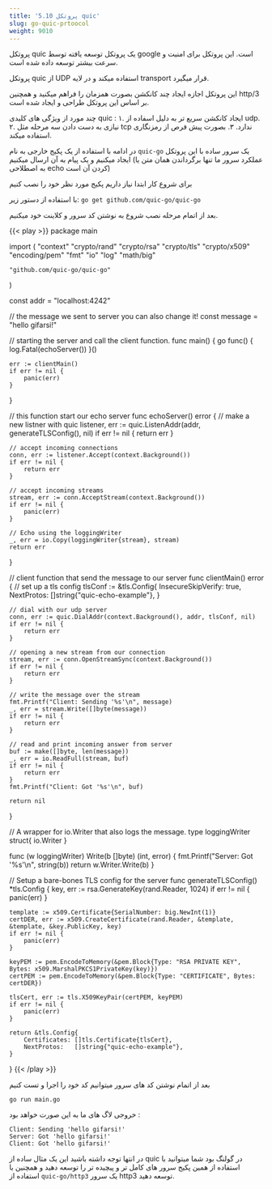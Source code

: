 ```yaml
---
title: '5.10 پروتکل quic'
slug: go-quic-prtoocol
weight: 9010
---
```


پروتکل quic یک پروتکل توسعه یافته توسط google است. این پروتکل برای امنیت و سرعت بیشتر توسعه داده شده است.

پروتکل quic از UDP استفاده میکند و در لایه transport قرار میگیرد.

این پروتکل اجازه ایجاد چند کانکشن بصورت همزمان را فراهم میکنید و همچنین http/3 بر اساس این پروتکل طراحی و ایجاد شده است.

چند مورد از ویژگی های کلیدی quic :
۱. ایجاد کانکشن سریع تر به دلیل اسفاده از udp.
۲. نیازی به دست دادن سه مرحله مثل tcp ندارد.
۳. بصورت پیش فرص از رمزنگاری استفاده میکند.

در ادامه با استفاده از یک پکیج خارجی به نام `quic-go` یک سرور ساده با این پروتکل ایجاد میکنیم و یک پیام به آن ارسال میکنیم (عملکرد سرور ما تنها برگرداندن همان متن یا به اصطلاحی echo کردن آن است)

برای شروع کار ابتدا نیاز داریم پکیج مورد نظر خود را نصب کنیم

با استفاده از دستور زیر:
`
go get github.com/quic-go/quic-go
`

بعد از اتمام مرحله نصب شروع به نوشتن کد سرور و کلاینت خود میکنیم.

{{< play >}}
package main

import (
	"context"
	"crypto/rand"
	"crypto/rsa"
	"crypto/tls"
	"crypto/x509"
	"encoding/pem"
	"fmt"
	"io"
	"log"
	"math/big"

	"github.com/quic-go/quic-go"
)

const addr = "localhost:4242"

// the message we sent to server you can also change it!
const message = "hello gifarsi!"

// starting the server and call the client function.
func main() {
	go func() { log.Fatal(echoServer()) }()

	err := clientMain()
	if err != nil {
		panic(err)
	}
}

// this function start our echo server
func echoServer() error {
	// make a new listner with quic
	listener, err := quic.ListenAddr(addr, generateTLSConfig(), nil)
	if err != nil {
		return err
	}

	// accept incoming connections
	conn, err := listener.Accept(context.Background())
	if err != nil {
		return err
	}

	// accept incoming streams
	stream, err := conn.AcceptStream(context.Background())
	if err != nil {
		panic(err)
	}

	// Echo using the loggingWriter
	_, err = io.Copy(loggingWriter{stream}, stream)
	return err
}

// client function that send the message to our server
func clientMain() error {
	// set up a tls config
	tlsConf := &tls.Config{
		InsecureSkipVerify: true,
		NextProtos:         []string{"quic-echo-example"},
	}

	// dial with our udp server
	conn, err := quic.DialAddr(context.Background(), addr, tlsConf, nil)
	if err != nil {
		return err
	}

	// opening a new stream from our connection
	stream, err := conn.OpenStreamSync(context.Background())
	if err != nil {
		return err
	}

	// write the message over the stream
	fmt.Printf("Client: Sending '%s'\n", message)
	_, err = stream.Write([]byte(message))
	if err != nil {
		return err
	}

	// read and print incoming answer from server
	buf := make([]byte, len(message))
	_, err = io.ReadFull(stream, buf)
	if err != nil {
		return err
	}
	fmt.Printf("Client: Got '%s'\n", buf)

	return nil
}

// A wrapper for io.Writer that also logs the message.
type loggingWriter struct{ io.Writer }

func (w loggingWriter) Write(b []byte) (int, error) {
	fmt.Printf("Server: Got '%s'\n", string(b))
	return w.Writer.Write(b)
}

// Setup a bare-bones TLS config for the server
func generateTLSConfig() *tls.Config {
	key, err := rsa.GenerateKey(rand.Reader, 1024)
	if err != nil {
		panic(err)
	}

	template := x509.Certificate{SerialNumber: big.NewInt(1)}
	certDER, err := x509.CreateCertificate(rand.Reader, &template, &template, &key.PublicKey, key)
	if err != nil {
		panic(err)
	}

	keyPEM := pem.EncodeToMemory(&pem.Block{Type: "RSA PRIVATE KEY", Bytes: x509.MarshalPKCS1PrivateKey(key)})
	certPEM := pem.EncodeToMemory(&pem.Block{Type: "CERTIFICATE", Bytes: certDER})

	tlsCert, err := tls.X509KeyPair(certPEM, keyPEM)
	if err != nil {
		panic(err)
	}

	return &tls.Config{
		Certificates: []tls.Certificate{tlsCert},
		NextProtos:   []string{"quic-echo-example"},
	}
}
{{< /play >}}

بعد از اتمام نوشتن کد های سرور میتوانیم کد خود را اجرا و تست کنیم

`go run main.go`

خروجی لاگ های ما به این صورت خواهد بود :

```
Client: Sending 'hello gifarsi!'
Server: Got 'hello gifarsi!'
Client: Got 'hello gifarsi!'
```


در انتها توجه داشته باشید این یک مثال ساده از quic در گولنگ بود شما میتوانید با استفاده از همین پکیج سرور های کامل تر و پیچیده تر را توسعه دهید و همچنین با استفاده از `quic-go/http3` یک سرور http3 توسعه دهید.
